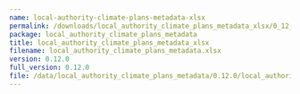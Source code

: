 ```yaml
---
name: local-authority-climate-plans-metadata-xlsx
permalink: /downloads/local_authority_climate_plans_metadata_xlsx/0_12_0
package: local_authority_climate_plans_metadata
title: local_authority_climate_plans_metadata_xlsx
filename: local_authority_climate_plans_metadata.xlsx
version: 0.12.0
full_version: 0.12.0
file: /data/local_authority_climate_plans_metadata/0.12.0/local_authority_climate_plans_metadata.xlsx
---
```

